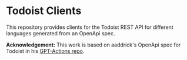 # Todoist Clients

This repository provides clients for the Todoist REST API for different languages generated from an OpenApi spec.

**Acknowledgement:** This work is based on aaddrick's OpenApi spec for Todoist in his [GPT-Actions repo](https://github.com/aaddrick/GPT-Actions).


